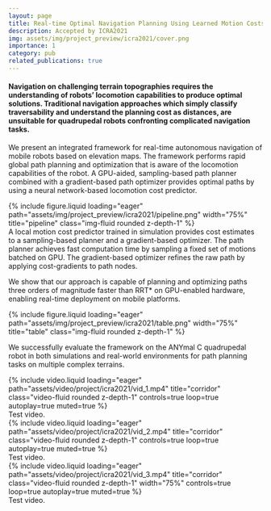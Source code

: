 ```yaml
---
layout: page
title: Real-time Optimal Navigation Planning Using Learned Motion Costs
description: Accepted by ICRA2021
img: assets/img/project_preview/icra2021/cover.png
importance: 1
category: pub
related_publications: true
---
```


<h4> 
Navigation on challenging terrain topographies requires the understanding of robots’ locomotion capabilities to produce optimal solutions.
Traditional navigation approaches which simply classify traversability and understand the planning cost as distances, are unsuitable for quadrupedal robots confronting complicated navigation tasks.
</h4>

We present an integrated framework for real-time autonomous navigation of mobile robots based on elevation maps. 
The framework performs rapid global path planning and optimization that is aware of the locomotion capabilities of the robot. 
A GPU-aided, sampling-based path planner combined with a gradient-based path optimizer provides optimal paths by using a neural network-based locomotion cost predictor. 

<div class="row">
    <div class="col-sm mt-3 mt-md-0">
        {% include figure.liquid loading="eager" path="assets/img/project_preview/icra2021/pipeline.png" width="75%" title="pipeline" class="img-fluid rounded z-depth-1" %}
    </div>
</div>
<div class="caption">
    A local motion cost predictor trained in simulation provides cost estimates to a sampling-based planner and a gradient-based optimizer. 
    The path planner achieves fast computation time by sampling a fixed set of motions batched on GPU. 
    The gradient-based optimizer refines the raw path by applying cost-gradients to path nodes.
</div>

We show that our approach is capable of planning and optimizing paths three orders of magnitude faster than RRT* on GPU-enabled hardware, enabling real-time deployment on mobile platforms.

<div class="row">
    <div class="col-sm mt-3 mt-md-0">
        {% include figure.liquid loading="eager" path="assets/img/project_preview/icra2021/table.png" width="75%" title="table" class="img-fluid rounded z-depth-1" %}
    </div>
</div>

We successfully evaluate the framework on the ANYmal C quadrupedal robot in both simulations and real-world environments for path planning tasks on multiple complex terrains.

<div class="row">
    <div class="col-sm mt-3 mt-md-0">
        {% include video.liquid loading="eager" path="assets/video/project/icra2021/vid_1.mp4" title="corridor" class="video-fluid rounded z-depth-1" controls=true loop=true autoplay=true muted=true %}
    </div>
</div>
<div class="caption">
    Test video.
</div>

<div class="row">
    <div class="col-sm mt-3 mt-md-0">
        {% include video.liquid loading="eager" path="assets/video/project/icra2021/vid_2.mp4" title="corridor" class="video-fluid rounded z-depth-1" controls=true loop=true autoplay=true muted=true %}
    </div>
</div>
<div class="caption">
    Test video.
</div>

<div class="row justify-content-sm-center">
    <div class="col-sm mt-3 mt-md-0">
        {% include video.liquid loading="eager" path="assets/video/project/icra2021/vid_3.mp4" title="corridor" class="video-fluid rounded z-depth-1" width="75%" controls=true loop=true autoplay=true muted=true %}
    </div>
</div>
<div class="caption">
    Test video.
</div>
